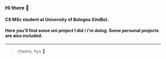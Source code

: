 ### Hi there 👋
#### CS MSc student at University of Bologna (UniBo).
#### Here you'll find some uni project I did / i'm doing. Some personal projects are also included.

--- 

> cheers, hys 🎴
